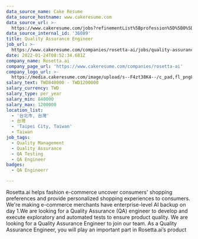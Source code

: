 ```yaml
---
data_source_name: Cake Resume
data_source_hostname: www.cakeresume.com
data_source_url: >-
  https://www.cakeresume.com/jobs?refinementList%5Bprofession%5D%5B0%5D=engineering_qa-engineer&refinementList%5Bsalary_currency%5D=TWD&range%5Bsalary_range%5D%5Bmin%5D=800096
data_source_internal_id: '36089'
title: Quality Assurance Engineer
job_url: >-
  https://www.cakeresume.com/companies/rosetta-ai/jobs/quality-assurance-engineer-7ad350
date: 2022-01-24T08:52:34.681Z
company_name: Rosetta.ai
company_page_url: 'https://www.cakeresume.com/companies/rosetta-ai'
company_logo_url: >-
  https://media.cakeresume.com/image/upload/s--F4zt38K4--/c_pad,fl_png8,h_200,w_200/v1563302566/ehtwt1w12dzd3p4hth9w.png
salary_text: TWD840000 - TWD1200000
salary_currency: TWD
salary_type: per_year
salary_min: 840000
salary_max: 1200000
location_list:
  - '台北市, 台灣'
  - 台灣
  - 'Taipei City, Taiwan'
  - Taiwan
job_tags:
  - Quality Management
  - Quality Assurance
  - QA Testing
  - QA Engineer
badges:
  - QA Engineerr

---
```


Rosetta.ai helps fashion e-commerce uncover consumers' shopping preferences and provide personalized shopping experiences to consumers. We're making e-commerce merchants have enterprise-level AI backup on day 1.We are looking for a Quality Assurance (QA) engineer to develop and execute exploratory and automated tests to ensure product quality. We are looking for a Quality Assurance Engineer to join our team. As a Quality Assurance Engineer, you will play an important part in Rosetta.ai’s product